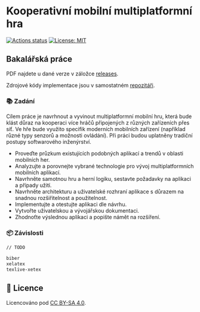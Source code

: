 # Kooperativní mobilní multiplatformní hra

[![Actions status](https://github.com/tenhobi/bachelor-thesis/workflows/build/badge.svg)](https://github.com/tenhobi/bachelor-thesis/actions)
[![License: MIT](https://img.shields.io/badge/license-CC%20BY--SA%204.0-blue.svg)](https://creativecommons.org/licenses/by-sa/4.0)

## Bakalářská práce

PDF najdete u dané verze v záložce [releases](https://github.com/tenhobi/bachelors-thesis/releases).

Zdrojové kódy implementace jsou v samostatném [repozitáři](https://github.com/tenhobi/bachelor_game).

### 📚 Zadání

Cílem práce je navrhnout a vyvinout multiplatformní mobilní hru, která bude klást důraz na kooperaci více hráčů připojených z různých zařízeních přes síť. Ve hře bude využito specifik moderních mobilních zařízení (například různé typy senzorů a možnosti ovládání). Při práci budou uplatněny tradiční postupy softwarového inženýrství.

- Proveďte průzkum existujících podobných aplikací a trendů v oblasti mobilních her.
- Analyzujte a porovnejte vybrané technologie pro vývoj multiplatformních mobilních aplikací.
- Navrhněte samotnou hru a herní logiku, sestavte požadavky na aplikaci a případy užití.
- Navrhněte architekturu a uživatelské rozhraní aplikace s důrazem na snadnou rozšiřitelnost a použitelnost.
- Implementujte a otestujte aplikaci dle návrhu.
- Vytvořte uživatelskou a vývojářskou dokumentaci.
- Zhodnoťte výslednou aplikaci a popište námět na rozšíření.

### 📦 Závislosti

```txt
// TODO

biber
xelatex
texlive-xetex
```

## 📃 Licence

Licencováno pod [CC BY-SA 4.0](LICENSE).

